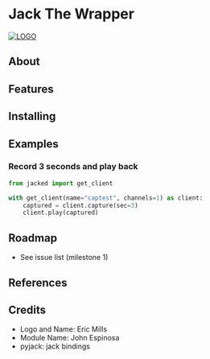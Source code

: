# Jack The Wrapper
[![LOGO](http://imgur.com/yd7FeUI.png)](http://i.imgur.com/yd7FeUI.png)

## About

## Features

## Installing

## Examples

### Record 3 seconds and play back
```python
from jacked import get_client

with get_client(name="captest", channels=1) as client:
    captured = client.capture(sec=3)
    client.play(captured)
```

## Roadmap
- See issue list (milestone 1)

## References

## Credits
 - Logo and Name: Eric Mills
 - Module Name: John Espinosa
 - pyjack: jack bindings
